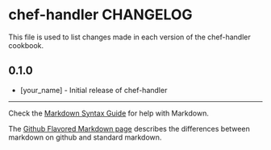 # chef-handler CHANGELOG

This file is used to list changes made in each version of the chef-handler cookbook.

## 0.1.0
- [your_name] - Initial release of chef-handler

- - -
Check the [Markdown Syntax Guide](http://daringfireball.net/projects/markdown/syntax) for help with Markdown.

The [Github Flavored Markdown page](http://github.github.com/github-flavored-markdown/) describes the differences between markdown on github and standard markdown.
